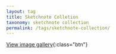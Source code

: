 ```yaml
---
layout: tag
title: Sketchnote Colletion
taxonomy: sketchnote collection
permalink: /tags/sketchnote-collection/
---
```


[View image gallery](gallery){:class="btn"}
